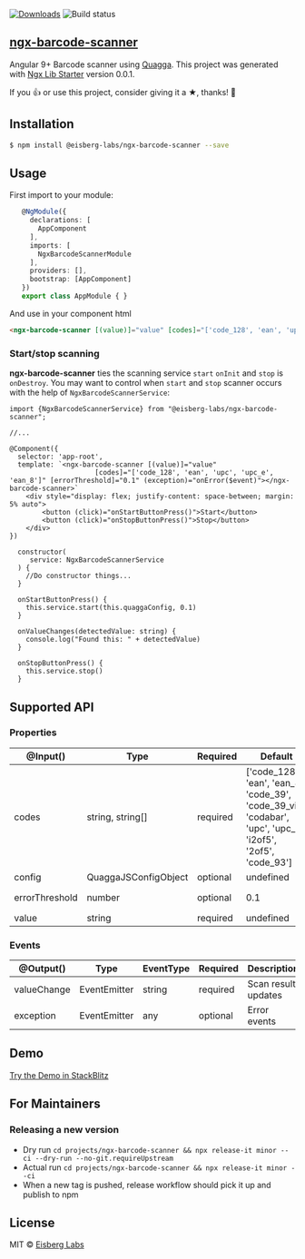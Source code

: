 [![Downloads](http://img.shields.io/npm/dm/@eisberg-labs/ngx-barcode-scanner.svg)](https://npmjs.org/package/@eisberg-labs/ngx-barcode-scanner)
![Build status](https://github.com/eisberg-labs/ngx-barcode-scanner/actions/workflows/ci.yml/badge.svg)
## [ngx-barcode-scanner](https://github.com/eisberg-labs/ngx-barcode-scanner)

Angular 9+ Barcode scanner using [Quagga](https://github.com/ericblade/quagga2).
This project was generated with [Ngx Lib Starter](https://github.com/eisberg-labs/ngx-lib-starter) version 0.0.1.

If you 👍 or use this project, consider giving it a ★, thanks! 🙌

## Installation

```sh
$ npm install @eisberg-labs/ngx-barcode-scanner --save
```

## Usage
First import to your module:
```typescript
   @NgModule({
     declarations: [
       AppComponent
     ],
     imports: [
       NgxBarcodeScannerModule
     ],
     providers: [],
     bootstrap: [AppComponent]
   })
   export class AppModule { }

```
And use in your component html
```html
<ngx-barcode-scanner [(value)]="value" [codes]="['code_128', 'ean', 'upc', 'upc_e', 'ean_8']" [errorThreshold]="0.1" (exception)="onError($event)"></ngx-barcode-scanner>
```
### Start/stop scanning
**ngx-barcode-scanner** ties the scanning service `start` `onInit` and `stop` is `onDestroy`. You may want to control when `start` and `stop` scanner occurs with the help of `NgxBarcodeScannerService`:
```
import {NgxBarcodeScannerService} from "@eisberg-labs/ngx-barcode-scanner";

//...

@Component({
  selector: 'app-root',
  template: `<ngx-barcode-scanner [(value)]="value"
                     [codes]="['code_128', 'ean', 'upc', 'upc_e', 'ean_8']" [errorThreshold]="0.1" (exception)="onError($event)"></ngx-barcode-scanner>`
    <div style="display: flex; justify-content: space-between; margin: 5% auto">
        <button (click)="onStartButtonPress()">Start</button>
        <button (click)="onStopButtonPress()">Stop</button>
    </div>
})

  constructor(
     service: NgxBarcodeScannerService
  ) {
    //Do constructor things...
  }

  onStartButtonPress() {
    this.service.start(this.quaggaConfig, 0.1)
  }

  onValueChanges(detectedValue: string) {
    console.log("Found this: " + detectedValue)
  }
  
  onStopButtonPress() {
    this.service.stop()
  }
```


Supported API
---
### Properties

@Input() | Type | Required|Default|Description
---------|------|---------|-------|-------
codes | string, string[]| required | ['code_128', 'ean', 'ean_8', 'code_39', 'code_39_vin', 'codabar', 'upc', 'upc_e', 'i2of5', '2of5', 'code_93'] | Type of barcode algorithm to detect. Supported are *code_128*,*ean*,*ean_8*,*code_39*,*code_39_vin*,*codabar*,*upc*,*upc_e*,*i2of5*,*2of5*,*code_93*. Be aware that more codes you define, more possible false positives, and it might take longer to detect a barcode.
config | QuaggaJSConfigObject | optional | undefined | Optional [quagga](https://github.com/ericblade/quagga2/blob/253aa01999d0e4a912ca33b119c91fd15cd0294b/type-definitions/quagga.d.ts) config object (Define camera device id, media constraints ...).
errorThreshold | number | optional | 0.1 | Defines threshold of scan detect accuracy. Smaller the value, smaller chance of false positives.
value | string | required | undefined | Scan result outputs to value.

### Events

@Output() | Type | EventType | Required | Description
----------|------|-----------|----------|------------
valueChange | EventEmitter | string | required | Scan result updates
exception | EventEmitter | any | optional | Error events
## Demo
[Try the Demo in StackBlitz](https://stackblitz.com/edit/ngx-barcode-scanner-demo)

## For Maintainers
### Releasing a new version 
- Dry run
```cd projects/ngx-barcode-scanner && npx release-it minor --ci --dry-run --no-git.requireUpstream```
- Actual run
```cd projects/ngx-barcode-scanner && npx release-it minor --ci```
- When a new tag is pushed, release workflow should pick it up and publish to npm

## License
MIT © [Eisberg Labs](http://www.eisberg-labs.com)
